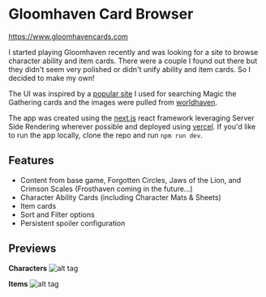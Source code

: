 # Gloomhaven Card Browser

https://www.gloomhavencards.com

I started playing Gloomhaven recently and was looking for a site to browse character ability and item cards. There were a couple I found out there but they didn't seem very polished or didn't unify ability and item cards. So I decided to make my own!

The UI was inspired by a [popular site](https://scryfall.com/) I used for searching Magic the Gathering cards and the images were pulled from [worldhaven](https://github.com/any2cards/worldhaven).

The app was created using the [next.js](https://nextjs.org/) react framework leveraging Server Side Rendering wherever possible and deployed using [vercel](https://vercel.com/). If you'd like to run the app locally, clone the repo and run `npm run dev`.

## Features

- Content from base game, Forgotten Circles, Jaws of the Lion, and Crimson Scales (Frosthaven coming in the future...)
- Character Ability Cards (including Character Mats & Sheets)
- Item cards
- Sort and Filter options
- Persistent spoiler configuration

## Previews

**Characters**
![alt tag](https://github.com/cmlenius/gloomhaven-card-viewer/blob/main/preview/characters.jpg)

**Items**
![alt tag](https://github.com/cmlenius/gloomhaven-card-viewer/blob/main/preview/items.jpg)
